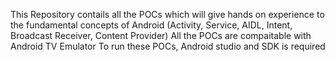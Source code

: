 This Repository contails all the POCs which will give hands on experience to the fundamental concepts of Android (Activity, Service, AIDL, Intent, Broadcast Receiver, Content Provider)
All the POCs are compaitable with Android TV Emulator
To run these POCs, Android studio and SDK is required
